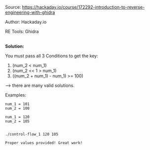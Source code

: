 Source:		https://hackaday.io/course/172292-introduction-to-reverse-engineering-with-ghidra

Author:		Hackaday.io

RE Tools:	Ghidra

<br>**Solution:**

You must pass all 3 Conditions to get the key:

1. (num_2 < num_1)
2. (num_2 << 1 > num_1)
3. ((num_2 + num_1) - num_1) >= 100)

--> there are many valid solutions.

Examples:

    num_1 = 101
    num_2 = 100

    num_1 = 120
    num_2 = 105


    ./control-flow_1 120 105

    Proper values provided! Great work!
